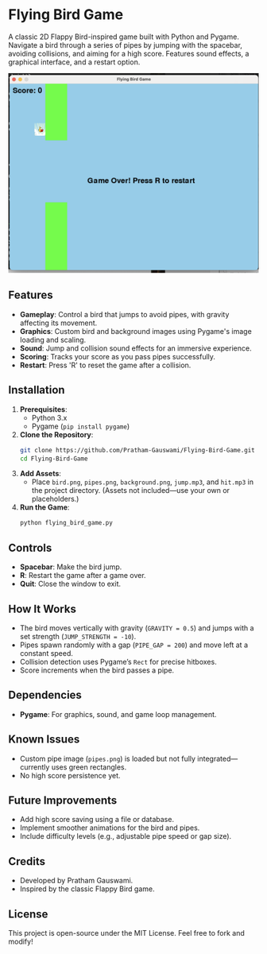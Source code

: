 # Flying Bird Game

A classic 2D Flappy Bird-inspired game built with Python and Pygame. Navigate a bird through a series of pipes by jumping with the spacebar, avoiding collisions, and aiming for a high score. Features sound effects, a graphical interface, and a restart option.

![Game Screenshot](screenshot.png) <!-- Replace with an actual screenshot file if you upload one -->

## Features
- **Gameplay**: Control a bird that jumps to avoid pipes, with gravity affecting its movement.
- **Graphics**: Custom bird and background images using Pygame's image loading and scaling.
- **Sound**: Jump and collision sound effects for an immersive experience.
- **Scoring**: Tracks your score as you pass pipes successfully.
- **Restart**: Press 'R' to reset the game after a collision.

## Installation
1. **Prerequisites**:
   - Python 3.x
   - Pygame (`pip install pygame`)
2. **Clone the Repository**:
   ```bash
   git clone https://github.com/Pratham-Gauswami/Flying-Bird-Game.git
   cd Flying-Bird-Game
   ```
3. **Add Assets**:
   - Place `bird.png`, `pipes.png`, `background.png`, `jump.mp3`, and `hit.mp3` in the project directory. (Assets not included—use your own or placeholders.)
4. **Run the Game**:
   ```bash
   python flying_bird_game.py
   ```

## Controls
- **Spacebar**: Make the bird jump.
- **R**: Restart the game after a game over.
- **Quit**: Close the window to exit.

## How It Works
- The bird moves vertically with gravity (`GRAVITY = 0.5`) and jumps with a set strength (`JUMP_STRENGTH = -10`).
- Pipes spawn randomly with a gap (`PIPE_GAP = 200`) and move left at a constant speed.
- Collision detection uses Pygame’s `Rect` for precise hitboxes.
- Score increments when the bird passes a pipe.

## Dependencies
- **Pygame**: For graphics, sound, and game loop management.

## Known Issues
- Custom pipe image (`pipes.png`) is loaded but not fully integrated—currently uses green rectangles.
- No high score persistence yet.

## Future Improvements
- Add high score saving using a file or database.
- Implement smoother animations for the bird and pipes.
- Include difficulty levels (e.g., adjustable pipe speed or gap size).

## Credits
- Developed by Pratham Gauswami.
- Inspired by the classic Flappy Bird game.

## License
This project is open-source under the MIT License. Feel free to fork and modify!
